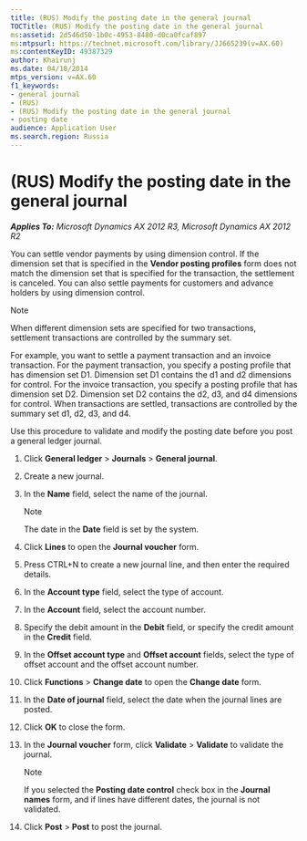 ```yaml
---
title: (RUS) Modify the posting date in the general journal
TOCTitle: (RUS) Modify the posting date in the general journal
ms:assetid: 2d546d50-1b0c-4953-8480-d0ca0fcaf897
ms:mtpsurl: https://technet.microsoft.com/library/JJ665239(v=AX.60)
ms:contentKeyID: 49387329
author: Khairunj
ms.date: 04/18/2014
mtps_version: v=AX.60
f1_keywords:
- general journal
- (RUS)
- (RUS) Modify the posting date in the general journal
- posting date
audience: Application User
ms.search.region: Russia
---
```


# (RUS) Modify the posting date in the general journal 


_**Applies To:** Microsoft Dynamics AX 2012 R3, Microsoft Dynamics AX 2012 R2_

You can settle vendor payments by using dimension control. If the dimension set that is specified in the **Vendor posting profiles** form does not match the dimension set that is specified for the transaction, the settlement is canceled. You can also settle payments for customers and advance holders by using dimension control.


> [!NOTE]
> <P>When different dimension sets are specified for two transactions, settlement transactions are controlled by the summary set.</P>
> <P>For example, you want to settle a payment transaction and an invoice transaction. For the payment transaction, you specify a posting profile that has dimension set D1. Dimension set D1 contains the d1 and d2 dimensions for control. For the invoice transaction, you specify a posting profile that has dimension set D2. Dimension set D2 contains the d2, d3, and d4 dimensions for control. When transactions are settled, transactions are controlled by the summary set d1, d2, d3, and d4.</P>



Use this procedure to validate and modify the posting date before you post a general ledger journal.

1.  Click **General ledger** \> **Journals** \> **General journal**.

2.  Create a new journal.

3.  In the **Name** field, select the name of the journal.
    

    > [!NOTE]
    > <P>The date in the <STRONG>Date</STRONG> field is set by the system.</P>



4.  Click **Lines** to open the **Journal voucher** form.

5.  Press CTRL+N to create a new journal line, and then enter the required details.

6.  In the **Account type** field, select the type of account.

7.  In the **Account** field, select the account number.

8.  Specify the debit amount in the **Debit** field, or specify the credit amount in the **Credit** field.

9.  In the **Offset account type** and **Offset account** fields, select the type of offset account and the offset account number.

10. Click **Functions** \> **Change date** to open the **Change date** form.

11. In the **Date of journal** field, select the date when the journal lines are posted.

12. Click **OK** to close the form.

13. In the **Journal voucher** form, click **Validate** \> **Validate** to validate the journal.
    

    > [!NOTE]
    > <P>If you selected the <STRONG>Posting date control</STRONG> check box in the <STRONG>Journal names</STRONG> form, and if lines have different dates, the journal is not validated.</P>



14. Click **Post** \> **Post** to post the journal.

  



